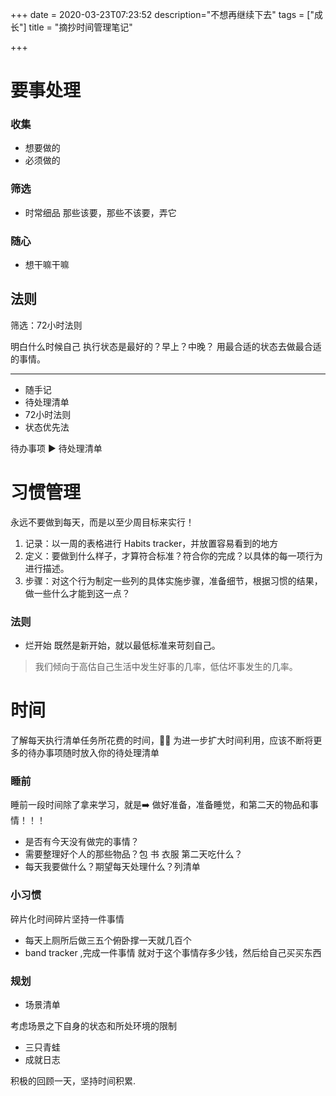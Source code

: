 +++
date = 2020-03-23T07:23:52
description="不想再继续下去"
tags = ["成长"]
title = "摘抄时间管理笔记"

+++

# 要事处理

### 收集

- 想要做的
- 必须做的

### 筛选

- 时常细品 那些该要，那些不该要，弄它

### 随心

- 想干嘛干嘛

## 法则

筛选：72小时法则

明白什么时候自己 执行状态是最好的？早上？中晚？ 用最合适的状态去做最合适的事情。

---

- 随手记
- 待处理清单
- 72小时法则
- 状态优先法

待办事项 :arrow_forward: 待处理清单

# 习惯管理

永远不要做到每天，而是以至少周目标来实行！

1. 记录：以一周的表格进行 Habits tracker，并放置容易看到的地方
2. 定义：要做到什么样子，才算符合标准？符合你的完成？以具体的每一项行为进行描述。
3. 步骤：对这个行为制定一些列的具体实施步骤，准备细节，根据习惯的结果，做一些什么才能到这一点？

### 法则

- 烂开始 既然是新开始，就以最低标准来苛刻自己。

> 我们倾向于高估自己生活中发生好事的几率，低估坏事发生的几率。

# 时间

了解每天执行清单任务所花费的时间，:man_in_tuxedo: 为进一步扩大时间利用，应该不断将更多的待办事项随时放入你的待处理清单

### 睡前

睡前一段时间除了拿来学习，就是:arrow_right: 做好准备，准备睡觉，和第二天的物品和事情！！！

- 是否有今天没有做完的事情？
- 需要整理好个人的那些物品？包 书 衣服 第二天吃什么？
- 每天我要做什么？期望每天处理什么？列清单

### 小习惯

碎片化时间碎片坚持一件事情

- 每天上厕所后做三五个俯卧撑一天就几百个
- band tracker ,完成一件事情 就对于这个事情存多少钱，然后给自己买买东西

### 规划

- 场景清单

考虑场景之下自身的状态和所处环境的限制

- 三只青蛙
- 成就日志

积极的回顾一天，坚持时间积累.

